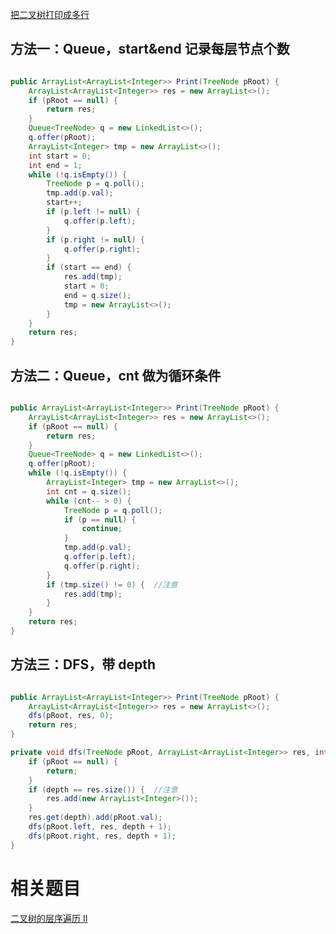 [把二叉树打印成多行](https://www.nowcoder.com/practice/445c44d982d04483b04a54f298796288?tpId=13&tqId=11213&tPage=1&rp=1&ru=/ta/coding-interviews&qru=/ta/coding-interviews/question-ranking&from=cyc_github)

## 方法一：Queue，start&end 记录每层节点个数

```java

public ArrayList<ArrayList<Integer>> Print(TreeNode pRoot) {
    ArrayList<ArrayList<Integer>> res = new ArrayList<>();
    if (pRoot == null) {
        return res;
    }
    Queue<TreeNode> q = new LinkedList<>();
    q.offer(pRoot);
    ArrayList<Integer> tmp = new ArrayList<>();
    int start = 0;
    int end = 1;
    while (!q.isEmpty()) {
        TreeNode p = q.poll();
        tmp.add(p.val);
        start++;
        if (p.left != null) {
            q.offer(p.left);
        }
        if (p.right != null) {
            q.offer(p.right);
        }
        if (start == end) {
            res.add(tmp);
            start = 0;
            end = q.size();
            tmp = new ArrayList<>();
        }
    }
    return res;
}

```

## 方法二：Queue，cnt 做为循环条件

```java

public ArrayList<ArrayList<Integer>> Print(TreeNode pRoot) {
    ArrayList<ArrayList<Integer>> res = new ArrayList<>();
    if (pRoot == null) {
        return res;
    }
    Queue<TreeNode> q = new LinkedList<>();
    q.offer(pRoot);
    while (!q.isEmpty()) {
        ArrayList<Integer> tmp = new ArrayList<>();
        int cnt = q.size();
        while (cnt-- > 0) {
            TreeNode p = q.poll();
            if (p == null) {
                continue;
            }
            tmp.add(p.val);
            q.offer(p.left);
            q.offer(p.right);
        }
        if (tmp.size() != 0) {  //注意
            res.add(tmp);
        }
    }
    return res;
}

```

## 方法三：DFS，带 depth

```java

public ArrayList<ArrayList<Integer>> Print(TreeNode pRoot) {
    ArrayList<ArrayList<Integer>> res = new ArrayList<>();
    dfs(pRoot, res, 0);
    return res;
}

private void dfs(TreeNode pRoot, ArrayList<ArrayList<Integer>> res, int depth) {
    if (pRoot == null) {
        return;
    }
    if (depth == res.size()) {  //注意
        res.add(new ArrayList<Integer>());
    }
    res.get(depth).add(pRoot.val);
    dfs(pRoot.left, res, depth + 1);
    dfs(pRoot.right, res, depth + 1);
}

```

# 相关题目

[二叉树的层序遍历 II](https://leetcode-cn.com/problems/binary-tree-level-order-traversal-ii/)